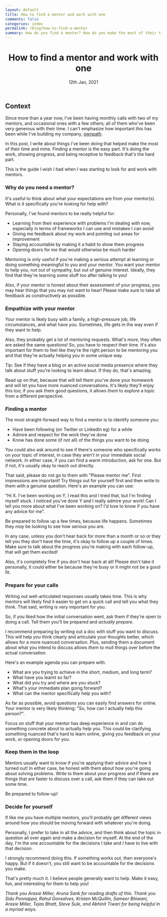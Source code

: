 ```yaml
---
layout: default
title: How to find a mentor and work with one
comments: false
categories: index
permalink: /blog/how-to-find-a-mentor
summary: How do you find a mentor? How do you make the most of their time and yours? This post is from my experiences with learning from and working with mentors over the past year.
---
```


<div class='row'>
	<div class='col-md-12'>
	<header>
	<h1>How to find a mentor and work with one</h1>
	12th Jan, 2021
	</header>
	</div>
</div>

## Context

Since more than a year now, I've been having monthly calls with two of my mentors, and occasional ones with a few others; all of them who've been very generous with their time. I can't emphasize how important this has been while I've building my company, [ownpath](http://ownpath.xyz).

In this post, I write about things I've been doing that helped make the most of their time and mine. Finding a mentor is the easy part. It's doing the work, showing progress, and being receptive to feedback that's the hard part.

This is the guide I wish I had when I was starting to look for and work with mentors.

### **Why do you need a mentor?**

It's useful to think about what your expectations are from your mentor(s). What is it specifically you're looking for help with?

Personally, I've found mentors to be really helpful for:

- Learning from their experience with problems I'm dealing with now, especially in terms of frameworks I can use and mistakes I can avoid
- Giving me feedback about my work and pointing out areas for improvement
- Staying accountable by making it a habit to show them progress
- Opening doors for me that would otherwise be much harder

Mentoring is only useful if you're making a serious attempt at learning or doing something meaningful to you and your mentor. You want your mentor to help you, not out of sympathy, but out of genuine interest. Ideally, they find that they're learning some stuff too after talking to you!

Also, if your mentor is honest about their assessment of your progress, you may hear things that you may not want to hear! Please make sure to take all feedback as constructively as possible.

### **Empathize with your mentor**

Your mentor is likely busy with a family, a high-pressure job, life circumstances, and what have you. Sometimes, life gets in the way even if they want to help.

Also, they probably get a lot of mentoring requests. What's more, they often are asked the same questions! So, you have to respect their time. It's also important for them to feel like they're the right person to be mentoring you and that they're actually helping you in some unique way.

Tip: See if they have a blog or an active social media presence where they talk about stuff you're looking to learn about. If they do, that's amazing.

Read up on that, because that will tell them you've done your homework and will let you have more nuanced conversations. It's likely they'll enjoy this too; if you ask them good questions, it allows *them* to explore a topic from a different perspective.

### **Finding a mentor**

The most straight-forward way to find a mentor is to identify someone you:

- Have been following (on Twitter or LinkedIn eg) for a while
- Admire and respect for the work they've done
- Know has done some (if not all) of the things you want to be doing

You could also ask around to see if there's someone who specifically works on your topic of interest, in case they aren't in your immediate social network. In either case, if you can find a warm introduction, ask for one. But if not, it's usually okay to reach out directly.

That said, please do not go to them with "Please mentor me". First impressions are important! Try things out for yourself first and then write to them with a genuine question. Here's an example you can use:

"Hi X. I've been working on Y, I read this and I tried that, but I'm finding myself stuck. I noticed you've done Y and I really admire your work! Can I tell you more about what I've been working on? I'd love to know if you have any advice for me".

Be prepared to follow up a few times, because life happens. Sometimes they *may* be looking to see how serious you are.

In any case, unless you don't hear back for more than a month or so or they tell you they don't have the time, it's okay to follow up a couple of times. Make sure to talk about the progress you're making with each follow-up, that will get them excited!

Also, it's completely fine if you don't hear back at all! Please don't take it personally, it could either be because they're busy or it might not be a good fit.

### **Prepare for your calls**

Writing out well-articulated responses usually takes time. This is why mentors will likely find it easier to get on a quick call and tell you what they think. That said, writing is very important for *you*.

So, if you liked how the initial conversation went, ask them if they're open to doing a call. Tell them you'll be prepared and *actually prepare*.

I recommend preparing by writing out a doc with stuff you want to discuss. This will help *you* think clearly and articulate your thoughts better, which allows for a more nuanced conversation. Plus, sending them a document about what you intend to discuss allows *them* to mull things over before the actual conversation.

Here's an example agenda you can prepare with:

- What are you trying to achieve in the short, medium, and long term?
- What have you learnt so far?
- What did you try and where are you stuck?
- What's your immediate plan going forward?
- What can the mentor specifically help you with?

As far as possible, avoid questions you can easily find answers for online. Your mentor is very likely thinking: "So, how can I actually help this person?".

Focus on stuff that your mentor has deep experience in and can do something concrete about to actually help you. This could be clarifying something nuanced that's hard to learn online, giving you feedback on your work, or opening doors for you.

### **Keep them in the loop**

Mentors usually want to know if you're applying their advice and how it turned out! In either case, be honest with them about how you're going about solving problems. Write to them about your progress and if there are things that are faster to discuss over a call, ask them if they can take out some time.

Be prepared to follow-up!

### **Decide for yourself**

If like me you have multiple mentors, you'll probably get different views around how you should be moving forward with whatever you're doing.

Personally, I prefer to take in all the advice, and then think about the topic in question all over again and make a decision for myself. At the end of the day, I'm the one accountable for the decisions I take and *I* have to live with that decision.

I strongly recommend doing this. If something works out, then everyone's happy. But if it doesn't, you still want to be accountable for the decisions you make.

That's pretty much it. I believe people generally want to help. Make it easy, fun, and interesting for them to help you!

*Thank you Araxie Miller, Aruna Sank for reading drafts of this. Thank you Sidu Ponnappa, Rahul Gonsalves, Kristen McQuillin, Sameer Bhiwani, Araxie Miller, Tejas Bhatt, Steve Sule, and Abhinit Tiwari for being helpful in a myriad ways.*